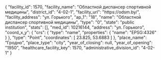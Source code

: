{
    "facility_id": 1570,
    "facility_name": "Областной диспансер спортивной медицины",
    "district_id": "4-02-1",
    "facility_url": "https:\/\/odsm.by\/",
    "facility_address": "ул. Горького",
    "ap_1": "18",
    "name": "Областной диспансер спортивной медицины",
    "type": "0",
    "state": "public institution",
    "stats": [],
    "med_id": 10216144,
    "address": "ул. Горького",
    "coord_x_y": {
        "crs": {
            "type": "name",
            "properties": {
                "name": "EPSG:4326"
            }
        },
        "type": "Point",
        "coordinates": [
            23.825,
            53.6883
        ]
    },
    "place_name": "Гродно",
    "place_type": "city",
    "year_of_closing": null,
    "year_of_opening": "1950",
    "healthcare_facility_key": 1570,
    "administrative_division_id": "4-02-1"
}